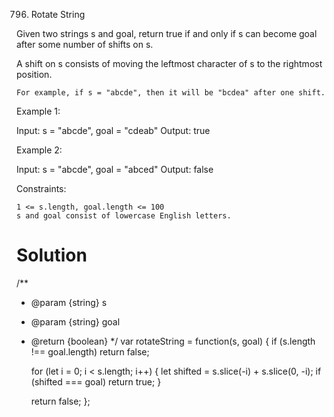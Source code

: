 796. Rotate String

Given two strings s and goal, return true if and only if s can become goal after some number of shifts on s.

A shift on s consists of moving the leftmost character of s to the rightmost position.

    For example, if s = "abcde", then it will be "bcdea" after one shift.

 

Example 1:

Input: s = "abcde", goal = "cdeab"
Output: true

Example 2:

Input: s = "abcde", goal = "abced"
Output: false

 

Constraints:

    1 <= s.length, goal.length <= 100
    s and goal consist of lowercase English letters.

# Solution
/**
 * @param {string} s
 * @param {string} goal
 * @return {boolean}
 */
var rotateString = function(s, goal) {
    if (s.length !== goal.length) return false;

    for (let i = 0; i < s.length; i++) {
        let shifted = s.slice(-i) + s.slice(0, -i);
        if (shifted === goal) return true;
    }

    return false;
};

